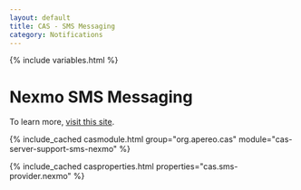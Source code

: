 ```yaml
---
layout: default
title: CAS - SMS Messaging
category: Notifications
---
```


{% include variables.html %}

# Nexmo SMS Messaging

To learn more, [visit this site](https://www.vonage.com/communications-apis/apis).

{% include_cached casmodule.html group="org.apereo.cas" module="cas-server-support-sms-nexmo" %}

{% include_cached casproperties.html properties="cas.sms-provider.nexmo" %}
